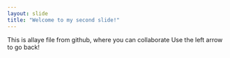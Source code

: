 ```yaml
---
layout: slide
title: "Welcome to my second slide!"
---
```

This is allaye file from github, where you can collaborate 
Use the left arrow to go back!
